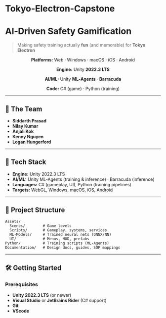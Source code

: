 

# Tokyo-Electron-Capstone
# AI‑Driven Safety Gamification

> Making safety training actually **fun** (and memorable) for **Tokyo Electron**

<div align="center">

**Platforms:** Web · Windows · macOS · iOS · Android

**Engine:** Unity **2022.3 LTS**

**AI/ML:** Unity **ML‑Agents** · **Barracuda**

**Code:** C# (game) · Python (training)

</div>



---



## 👥 The Team

* **Siddarth Prasad**
* **Nilay Kumar**
* **Anjali Kok**
* **Kenny Nguyen**
* **Logan Hungerford**

---

## 🧱 Tech Stack

* **Engine:** Unity 2022.3 LTS
* **AI/ML:** Unity ML‑Agents (training & inference) · Barracuda (inference)
* **Languages:** C# (gameplay, UI), Python (training pipelines)
* **Targets:** WebGL, Windows, macOS, iOS, Android

---

## 📂 Project Structure

```
Assets/
  Scenes/        # Game levels
  Scripts/       # Gameplay, systems, services
  ML-Models/     # Trained neural nets (ONNX/NN)
  UI/            # Menus, HUD, prefabs
Python/          # Training scripts (ML-Agents)
Documentation/   # Design docs, guides, SOP mappings
```

---

## 🛠️ Getting Started

### Prerequisites

* **Unity 2022.3 LTS** (or newer)
* **Visual Studio** or **JetBrains Rider** (C# support)
* **Git**
* **VScode**

